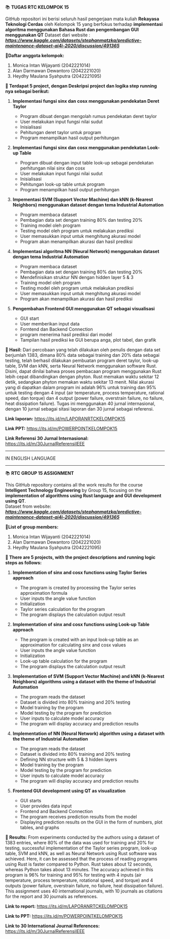 📚 **TUGAS RTC KELOMPOK 15**

GitHub repositori ini berisi seluruh hasil pengerjaan mata kuliah **Rekayasa Teknologi Cerdas** oleh Kelompok 15 yang berfokus terhadap **implementasi algoritma menggunakan Bahasa Rust dan pengembangan GUI menggunakan QT**
Dataset dari website : _**https://www.kaggle.com/datasets/stephanmatzka/predictive-maintenance-dataset-ai4i-2020/discussion/491365**_

**🍒Daftar anggota kelompok:**
1. Monica Intan Wijayanti (2042221014)
2. Alan Darmawan Dewantoro (2042221020)
3. Heydhy Maulana Syahputra (2042221095)

**🍒 Terdapat 5 project, dengan Deskripsi project  dan logika step running nya sebagai berikut:**
1. **Implementasi fungsi sinx dan cosx menggunakan pendekatan Deret Taylor**
    - Program dibuat dengan mengolah rumus pendekatan deret taylor
    - User melakukan input fungsi nilai sudut
    - Inisialisasi
    - Pehitungan deret taylor untuk program
    - Program menampilkan hasil output perhitungan

2. **Implementasi fungsi sinx dan cosx menggunakan pendekatan Look-up Table**
    - Program dibuat dengan input table look-up sebagai pendekatan perhitungan nilai sinx dan cosx
    - User melakukan input fungsi nilai sudut
    - Inisialisasi
    - Pehitungan look-up table untuk program
    - Program menampilkan hasil output perhitungan

3. **Impementasi SVM (Support Vector Machine) dan kNN (k-Nearest Neighbors) menggunakan dataset dengan tema Industrial Automation**
    - Program membaca dataset
    - Pembagian data set dengan training 80% dan testing 20%
    - Training model oleh program
    - Testing model oleh program untuk melakukan prediksi
    - User memasukkan input untuk menghitung akurasi model
    - Program akan menampilkan akurasi dan hasil prediksi

4. **Implementasi algoritma NN (Neural Network) menggunakan dataset dengan tema Industrial Automation**
    - Program membaca dataset
    - Pembagian data set dengan training 80% dan testing 20%
    - Mendefinisikan struktur NN dengan hidden layer 5 & 3
    - Training model oleh program
    - Testing model oleh program untuk melakukan prediksi
    - User memasukkan input untuk menghitung akurasi model
    - Program akan menampilkan akurasi dan hasil prediksi

5. **Pengembahan Frontend GUI menggunakan QT sebagai visualisasi**
    - GUI start
    - User memberikan input data
    - Forntend dan Backend Connection
    - program menerima hasil prediksi dari model
    - Tampilan hasil prediksi ke GUI berupa anga, plot tabel, dan grafik

**🍒 Hasil:**
Dari percobaan yang telah dilakukan oleh penulis dengan data set berjumlah 1383, dimana 80% data sebagai training dan 20% data sebagai testing, telah berhasil dilakukan pembuatan program deret taylor, look-up table, SVM dan kNN, serta Neural Network  menggunakan software Rust. Disini, dapat dinilai bahwa proses pembacaan program menggunakan Rust lebih cepat dibandingkan dengan phyton. Rust memakan waktu sekitar  12 detik, sedangkan phyton memakan waktu sekitar 13 menit. Nilai akurasi yang di dapatkan dalam program ini adalah 96% untuk training dan 95% untuk testing dengan 4 input (air temperature, process temperature, rational speed, dan torque) dan 4 output (power failure, overstrain failure, no failure, heat dissipation failure). Tugas ini menggunakan 40 jurnal internasional, dengan 10 jurnal sebagai sitasi laporan dan 30 jurnal sebagai referensi.

**Link laporan:**
https://its.id/m/LAPORANRTCKELOMPOK15

**Link PPT:**
https://its.id/m/POWERPOINTKELOMPOK15

**Link Referensi 30 Jurnal Internasional:**
https://its.id/m/30JurnalReferensiIEEE 

---

IN ENGLISH LANGUAGE

---

📚 **RTC GROUP 15 ASSIGNMENT**

This GitHub repository contains all the work results for the course **Intelligent Technology Engineering** by Group 15, focusing on the **implementation of algorithms using Rust language and GUI development using QT**.  
Dataset from website: _**https://www.kaggle.com/datasets/stephanmatzka/predictive-maintenance-dataset-ai4i-2020/discussion/491365**_

**🍒List of group members:**
1. Monica Intan Wijayanti (2042221014)
2. Alan Darmawan Dewantoro (2042221020)
3. Heydhy Maulana Syahputra (2042221095)

**🍒 There are 5 projects, with the project descriptions and running logic steps as follows:**
1. **Implementation of sinx and cosx functions using Taylor Series approach**
    - The program is created by processing the Taylor series approximation formula
    - User inputs the angle value function
    - Initialization
    - Taylor series calculation for the program
    - The program displays the calculation output result

2. **Implementation of sinx and cosx functions using Look-up Table approach**
    - The program is created with an input look-up table as an approximation for calculating sinx and cosx values
    - User inputs the angle value function
    - Initialization
    - Look-up table calculation for the program
    - The program displays the calculation output result

3. **Implementation of SVM (Support Vector Machine) and kNN (k-Nearest Neighbors) algorithms using a dataset with the theme of Industrial Automation**
    - The program reads the dataset
    - Dataset is divided into 80% training and 20% testing
    - Model training by the program
    - Model testing by the program for prediction
    - User inputs to calculate model accuracy
    - The program will display accuracy and prediction results

4. **Implementation of NN (Neural Network) algorithm using a dataset with the theme of Industrial Automation**
    - The program reads the dataset
    - Dataset is divided into 80% training and 20% testing
    - Defining NN structure with 5 & 3 hidden layers
    - Model training by the program
    - Model testing by the program for prediction
    - User inputs to calculate model accuracy
    - The program will display accuracy and prediction results

5. **Frontend GUI development using QT as visualization**
    - GUI starts
    - User provides data input
    - Frontend and Backend Connection
    - The program receives prediction results from the model
    - Displaying prediction results on the GUI in the form of numbers, plot tables, and graphs

**🍒 Results:**
From experiments conducted by the authors using a dataset of 1383 entries, where 80% of the data was used for training and 20% for testing, successful implementation of the Taylor series program, look-up table, SVM and kNN, as well as Neural Network using Rust software was achieved. Here, it can be assessed that the process of reading programs using Rust is faster compared to Python. Rust takes about 12 seconds, whereas Python takes about 13 minutes. The accuracy achieved in this program is 96% for training and 95% for testing with 4 inputs (air temperature, process temperature, rotational speed, and torque) and 4 outputs (power failure, overstrain failure, no failure, heat dissipation failure). This assignment uses 40 international journals, with 10 journals as citations for the report and 30 journals as references.

**Link to report:**
https://its.id/m/LAPORANRTCKELOMPOK15

**Link to PPT:**
https://its.id/m/POWERPOINTKELOMPOK15

**Link to 30 International Journal References:**
https://its.id/m/30JurnalReferensiIEEE

